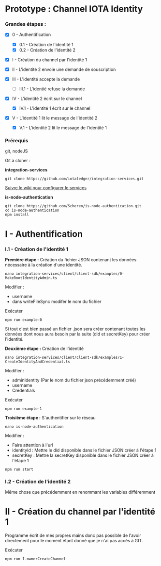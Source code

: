 # Prototype : Channel IOTA Identity 

### Grandes étapes :
- [x] 0 - Authentification
  - [x] 0.1 - Création de l'identité 1
  - [x] 0.2 - Création de l'identité 2
  
- [x] I - Création du channel par l'identité 1

- [x] II - L'identité 2 envoie une demande de souscription 

- [x] III - L'identité accepte la demande 
  - [ ] III.1 - L'identié refuse la demande 
  
- [x] IV - L'identité 2 écrit sur le channel
  - [x] IV.1 - L'identité 1 écrit sur le channel
  
- [x] V - L'identité 1 lit le message de l'identité 2
  - [x] V.1 - L'identité 2 lit le message de l'identité 1

### Prérequis

git, nodeJS

Git à cloner :

**integration-services**
```
git clone https://github.com/iotaledger/integration-services.git
```
[Suivre le wiki pour configurer le services](https://wiki.iota.org/integration-services/getting_started/installation/node_setup)

**is-node-authentication**
```
git clone https://github.com/Schereo/is-node-authentication.git
cd is-node-authentication
npm install
```

# I - Authentification 

### I.1 - Création de l'identité 1

**Première étape :** Création du fichier JSON contenant les données nécessaire à la création d'une identité.

```
nano integration-services/client/client-sdk/examples/0-MakeRootIdentityAdmin.ts
```

Modifier : 
- username
- dans writeFileSync modifer le nom du fichier

Exécuter
```
npm run example-0
```

Si tout c'est bien passé un fichier .json sera créer contenant toutes les données dont nous aura besoin par la suite (did et secretKey) pour créer l'identité.

**Deuxième étape :** Création de l'identité

```
nano integration-services/client/client-sdk/examples/1-CreateIdentityAndCredential.ts
```
Modifier :
- adminIdentity (Par le nom du fichier json précédemment créé)
- username
- Credentials

Exécuter
```
npm run example-1
```

**Troisième étape :** S'authentifier sur le réseau 

```
nano is-node-authentication
```

Modifier : 
- Faire attention à l'url
- identityId : Mettre le did disponible dans le fichier JSON créer à l'étape 1
- secretKey : Mettre la secretKey disponible dans le fichier JSON créer à l'étape 1

```
npm run start
```

### I.2 - Création de l'identité 2

Même chose que précédemment en renommant les variables différemment 







# II - Création du channel par l'identité 1

Programme écrit de mes propres mains donc pas possible de l'avoir directement pour le moment étant donné que je n'ai pas accès à GIT.

Exécuter
```
npm run I-ownerCreateChannel
```

